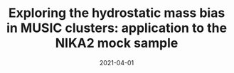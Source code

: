 ---
title: "Exploring the hydrostatic mass bias in MUSIC clusters: application to the NIKA2 mock sample"
collection: publications
permalink: /publication/2021-04-01-Exploring-the-hydrostatic-mass-bias-in-MUSIC-clusters-application-to-the-NIKA2-mock-sample
date: 2021-04-01
venue: 'mnras'
citation: ' Giulia {Gianfagna},  Marco {De Petris},  Gustavo {Yepes},  Federico {De Luca},  Federico {Sembolini},  Weiguang {Cui},  Veronica {Biffi},  Florian {K{\&apos;e}ruzor{\&apos;e}},  Juan {Mac{\&apos;\i}as-P{\&apos;e}rez},  Fr{\&apos;e}d{\&apos;e}ric {Mayet},  Laurence {Perotto},  Elena {Rasia},  Florian {Ruppin}, &quot;Exploring the hydrostatic mass bias in MUSIC clusters: application to the NIKA2 mock sample.&quot; mnras, 2021.'
---